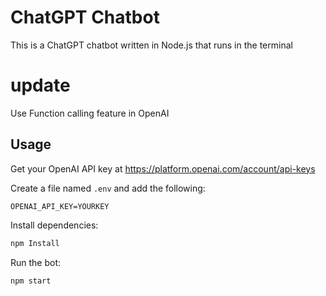 # ChatGPT Chatbot

This is a ChatGPT chatbot written in Node.js that runs in the terminal

# update
Use Function calling feature in OpenAI

## Usage

Get your OpenAI API key at https://platform.openai.com/account/api-keys

Create a file named `.env` and add the following:

```
OPENAI_API_KEY=YOURKEY
```

Install dependencies:

```bash
npm Install
```

Run the bot:

```bash
npm start
```

